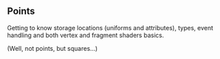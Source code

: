 ## Points

Getting to know storage locations (uniforms and attributes), types, event handling and both vertex and fragment shaders basics.

(Well, not points, but squares...)
